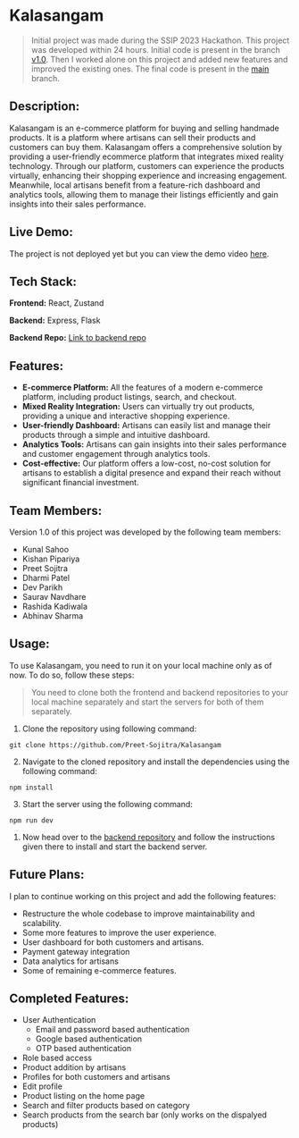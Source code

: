 # Kalasangam

> Initial project was made during the SSIP 2023 Hackathon. This project was developed within 24 hours. Initial code is present in the branch [v1.0](https://github.com/Preet-Sojitra/Kalasangam/tree/v1.0). Then I worked alone on this project and added new features and improved the existing ones. The final code is present in the [main](https://github.com/Preet-Sojitra/Kalasangam) branch.

## Description:

Kalasangam is an e-commerce platform for buying and selling handmade products. It is a platform where artisans can sell their products and customers can buy them. Kalasangam offers a comprehensive solution by providing a user-friendly ecommerce platform that integrates mixed reality technology. Through our platform, customers can experience the products virtually, enhancing their shopping experience and increasing engagement. Meanwhile, local artisans benefit from a feature-rich dashboard and analytics tools, allowing them to manage their listings efficiently and gain insights into their sales performance.

## Live Demo:

The project is not deployed yet but you can view the demo video [here](https://youtu.be/XJ2Ksomaruo).

## Tech Stack:

**Frontend:** React, Zustand

**Backend:** Express, Flask


**Backend Repo:** [Link to backend repo](https://github.com/Preet-Sojitra/kalasangam-backend)

## Features:

- **E-commerce Platform:** All the features of a modern e-commerce platform, including product listings, search, and checkout.
- **Mixed Reality Integration:** Users can virtually try out products, providing a unique and interactive shopping experience.
- **User-friendly Dashboard:** Artisans can easily list and manage their products through a simple and intuitive dashboard.
- **Analytics Tools:** Artisans can gain insights into their sales performance and customer engagement through analytics tools.
- **Cost-effective:** Our platform offers a low-cost, no-cost solution for artisans to establish a digital presence and expand their reach without significant financial investment.

## Team Members:

Version 1.0 of this project was developed by the following team members:

- Kunal Sahoo
- Kishan Pipariya
- Preet Sojitra
- Dharmi Patel
- Dev Parikh
- Saurav Navdhare
- Rashida Kadiwala
- Abhinav Sharma

## Usage:

To use Kalasangam, you need to run it on your local machine only as of now. To do so, follow these steps:

> You need to clone both the frontend and backend repositories to your local machine separately and start the servers for both of them separately.

1. Clone the repository using following command:

```
git clone https://github.com/Preet-Sojitra/Kalasangam
```

2. Navigate to the cloned repository and install the dependencies using the following command:

```
npm install
```

3. Start the server using the following command:

```
npm run dev
```

1. Now head over to the [backend repository](https://github.com/Preet-Sojitra/Kalasangam) and follow the instructions given there to install and start the backend server.

## Future Plans:

I plan to continue working on this project and add the following features:
- Restructure the whole codebase to improve maintainability and scalability.
- Some more features to improve the user experience.
- User dashboard for both customers and artisans.
- Payment gateway integration
- Data analytics for artisans
- Some of remaining e-commerce features.

## Completed Features:

- User Authentication
  - Email and password based authentication
  - Google based authentication
  - OTP based authentication
- Role based access
- Product addition by artisans
- Profiles for both customers and artisans
- Edit profile
- Product listing on the home page
- Search and filter products based on category
- Search products from the search bar (only works on the dispalyed products)  
